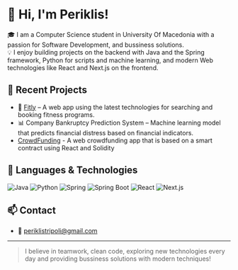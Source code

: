 # 👋 Hi, I'm Periklis!

🎓 I am a Computer Science student in University Of Macedonia  with a passion for Software Development, and bussiness solutions.  
💡 I enjoy building projects on the backend with Java and the Spring framework, Python for scripts and machine learning, and modern Web technologies like React and Next.js on the frontend.

## 🚀 Recent Projects

- 🔗 [Fitly](https://github.com/FiveSlashNine/Fitly) – A web app using the latest technologies for searching and booking fitness programs.
- 📊 Company Bankruptcy Prediction System – Machine learning model that predicts financial distress based on financial indicators.
-  [CrowdFunding](https://github.com/Periklas712/crowdfunding) - A web crowdfunding app that is based on a smart contract using React and Solidity 

## 🧠 Languages & Technologies

![Java](https://img.shields.io/badge/Java-ED8B00?style=for-the-badge&logo=java&logoColor=white)
![Python](https://img.shields.io/badge/Python-3670A0?style=for-the-badge&logo=python&logoColor=white)
![Spring](https://img.shields.io/badge/Spring-6DB33F?style=for-the-badge&logo=spring&logoColor=white)
![Spring Boot](https://img.shields.io/badge/Spring%20Boot-6DB33F?style=for-the-badge&logo=springboot&logoColor=white)
![React](https://img.shields.io/badge/React-20232A?style=for-the-badge&logo=react&logoColor=61DAFB)
![Next.js](https://img.shields.io/badge/Next.js-000?style=for-the-badge&logo=nextdotjs&logoColor=white)


## 📫 Contact

- 📧 periklistripoli@gmail.com

---

> I believe in teamwork, clean code, exploring new technologies every day and providing bussiness solutions with modern techniques!
